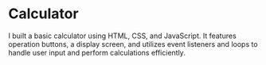 # Calculator
 I built a basic calculator using HTML, CSS, and JavaScript. It features operation buttons, a display screen, and utilizes event listeners and loops to handle user input and perform calculations efficiently.
